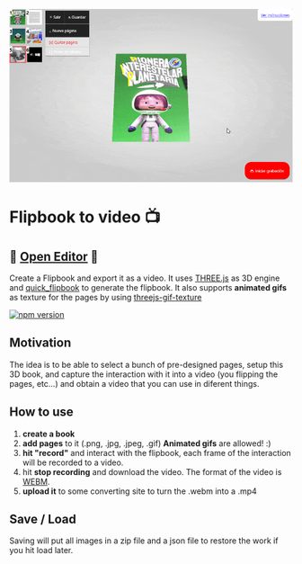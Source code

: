 ![Logo](./demo.gif)
# Flipbook to video :tv:

## :rocket: [ Open Editor](https://bandinopla.github.io/flipbook-to-video/) :rocket:

Create a Flipbook and export it as a video. It uses [THREE.js](https://github.com/mrdoob/three.js) as 3D engine and [quick_flipbook](https://github.com/bandinopla/quick_flipbook) to generate the flipbook. It also supports **animated gifs** as texture for the pages by using [threejs-gif-texture](https://github.com/bandinopla/threejs-gif-texture)

[![npm version](https://img.shields.io/npm/v/quick_flipbook.svg?logo=threedotjs)](https://www.npmjs.com/package/quick_flipbook)

## Motivation
The idea is to be able to select a bunch of pre-designed pages, setup this 3D book, and capture the interaction with it into a video (you flipping the pages, etc...) and obtain a video that you can use in diferent things.

## How to use
1. **create a book**
2. **add pages** to it (.png, .jpg, .jpeg, .gif) **Animated gifs** are allowed! :)
3. **hit "record"** and interact with the flipbook, each frame of the interaction will be recorded to a video.
4. hit **stop recording** and download the video. The format of the video is [WEBM](https://en.wikipedia.org/wiki/WebM).
5. **upload it** to some converting site to turn the .webm into a .mp4

## Save / Load
Saving will put all images in a zip file and a json file to restore the work if you hit load later.

